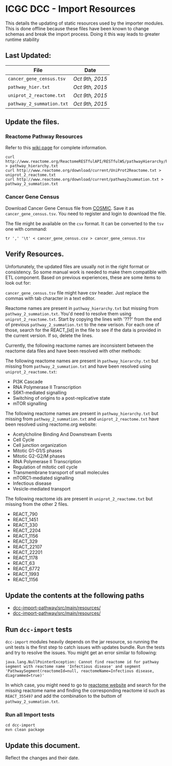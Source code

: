 # ICGC DCC - Import Resources

This details the updating of static resources used by the importer modules. This is done offline because these files have been known to change schemas and break the import process. Doing it this way leads to greater runtime stability

## Last Updated:

| File                      | Date            |
| ------------------------- | --------------- |
| `cancer_gene_census.tsv`  | *Oct 9th, 2015* |
| `pathway_hier.txt`        | *Oct 9th, 2015* |
| `uniprot_2_reactome.txt`  | *Oct 9th, 2015* |
| `pathway_2_summation.txt` | *Oct 9th, 2015* |

## Update the files.

### Reactome Pathway Resources

Refer to this [wiki page](https://wiki.oicr.on.ca/display/DCCSOFT/Reactome+Pathway+Update+-+Nov+2014) for complete information.

```shell
curl http://www.reactome.org/ReactomeRESTfulAPI/RESTfulWS/pathwayHierarchy/homo+sapiens > pathway_hierarchy.txt
curl http://www.reactome.org/download/current/UniProt2Reactome.txt > uniprot_2_reactome.txt
curl http://www.reactome.org/download/current/pathway2summation.txt > pathway_2_summation.txt
```

### Cancer Gene Census

Download Cancer Gene Census file from [COSMIC](https://cancer.sanger.ac.uk/census). Save it as `cancer_gene_census.tsv`. You need to register and login to download the file.

The file might be available on the `csv` format. It can be converted to the `tsv` one with command:

```shell
tr ',' '\t' < cancer_gene_census.csv > cancer_gene_census.tsv
```

## Verify Resources.

Unfortunately, the updated files are usually not in the right format or consistency. So some manual work is needed to make them compatible with ETL component. Based on previous experiences, these are some items to look out for:

`cancer_gene_census.tsv` file might have csv header. Just replace the commas with tab character in a text editor.

Reactome names are present in `pathway_hierarchy.txt` but missing from `pathway_2_summation.txt`. You'd need to resolve them using `uniprot_2_reactome.txt`. Start by copying the lines with '???' from the end of previous `pathway_2_summation.txt` to the new verison. For each one of those, search for the REACT_[id] in the file to see if the data is provided in the current version. If so, delete the lines.

Currently, the following reactome names are inconsistent between the reactome data files and have been resolved with other methods:

The following reactome names are present in `pathway_hierarchy.txt` but missing from `pathway_2_summation.txt` and have been resolved using `uniprot_2_reactome.txt`:
  - PI3K Cascade
  - RNA Polymerase II Transcription
  - S6K1-mediated signalling
  - Switching of origins to a post-replicative state
  - mTOR signalling

The following reactome names are present in `pathway_hierarchy.txt` but missing from `pathway_2_summation.txt` and `uniprot_2_reactome.txt` have been resolved using reactome.org website:
  - Acetylcholine Binding And Downstream Events
  - Cell Cycle
  - Cell junction organization
  - Mitotic G1-G1/S phases
  - Mitotic G2-G2/M phases
  - RNA Polymerase II Transcription
  - Regulation of mitotic cell cycle
  - Transmembrane transport of small molecules
  - mTORC1-mediated signalling
  - Infectious disease
  - Vesicle-mediated transport

The following reactome ids are present in `uniprot_2_reactome.txt` but missing from the other 2 files.
  - REACT_790
  - REACT_1451
  - REACT_330
  - REACT_2204
  - REACT_1156
  - REACT_329
  - REACT_22107
  - REACT_22201
  - REACT_1178
  - REACT_63
  - REACT_6772
  - REACT_1993
  - REACT_1156

## Update the contents at the following paths

- [dcc-import-pathway/src/main/resources/](dcc-import-cgc/src/main/resources/)
- [dcc-import-pathway/src/main/resources/](dcc-import-pathway/src/main/resources/)


## Run `dcc-import` tests
`dcc-import` modules heavily depends on the jar resource, so running the unit tests is the first step to catch issues with updates bundle. Run the tests and try to resolve the issues. You might get an error similar to following:

```
java.lang.NullPointerException: Cannot find reactome id for pathway segment with reactome name 'Infectious disease' and segment 'PathwaySegment(reactomeId=null, reactomeName=Infectious disease, diagrammed=true)'
```

In which case, you might need to go to [reactome website](http://www.reactome.org/) and search for the missing reactome name and finding the corresponding reactome id such as `REACT_355497` and add the combination to the buttom of `pathway_2_summation.txt`.


### Run all Import tests
```shell
cd dcc-import
mvn clean package
```

## Update this document.
Reflect the changes and their date.
